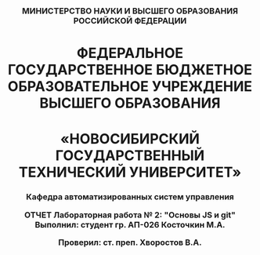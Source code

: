 <h3 align="center">
МИНИСТЕРСТВО НАУКИ И ВЫСШЕГО ОБРАЗОВАНИЯ РОССИЙСКОЙ ФЕДЕРАЦИИ
<h1>
<h1 align="center">
ФЕДЕРАЛЬНОЕ ГОСУДАРСТВЕННОЕ БЮДЖЕТНОЕ ОБРАЗОВАТЕЛЬНОЕ УЧРЕЖДЕНИЕ ВЫСШЕГО ОБРАЗОВАНИЯ
</h1>
<h1 align="center">
«НОВОСИБИРСКИЙ ГОСУДАРСТВЕННЫЙ ТЕХНИЧЕСКИЙ УНИВЕРСИТЕТ»
</h1>
<h3 align="center">
Кафедра автоматизированных систем управления
</p>

ОТЧЕТ
Лабораторная работа № 2: "Основы JS и git"
Выполнил:
студент гр. АП-026
Косточкин М.А.

Проверил:
ст. преп. Хворостов В.А.
